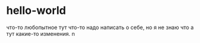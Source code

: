 # hello-world
что-то любопытное
тут что-то надо написать о себе, но я не знаю что
а тут какие-то изменения.
n

